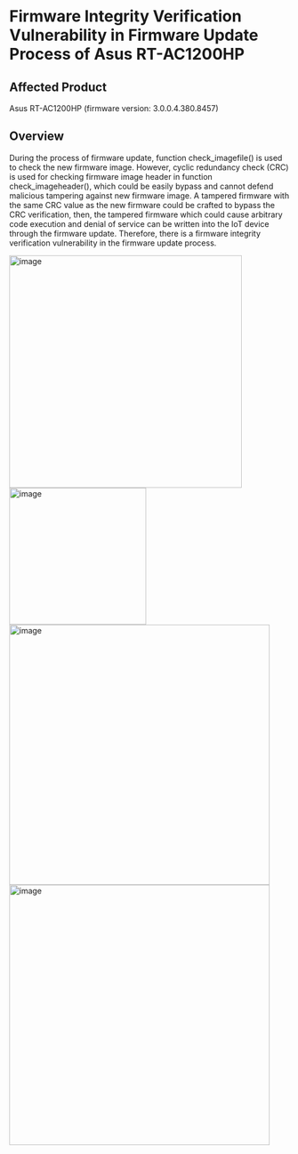 # Firmware Integrity Verification Vulnerability in Firmware Update Process of Asus RT-AC1200HP 

## Affected Product
Asus RT-AC1200HP (firmware version: 3.0.0.4.380.8457)

## Overview
During the process of firmware update, function check_imagefile() is used to check the new firmware image. However, cyclic redundancy check (CRC) is used for checking firmware image header in function check_imageheader(), which could be easily bypass and cannot defend malicious tampering against new firmware image. A tampered firmware with the same CRC value as the new firmware could be crafted to bypass the CRC verification, then, the tampered firmware which could cause arbitrary code execution and denial of service can be written into the IoT device through the firmware update. Therefore, there is a firmware integrity verification vulnerability in the firmware update process.

<img width="418" alt="image" src="https://github.com/user-attachments/assets/1b3b68f6-f30b-43ba-b448-b902dff35d98" />\
<img width="246" alt="image" src="https://github.com/user-attachments/assets/7b752edf-df1e-4e65-8421-c8e69a18406e" />\
<img width="468" alt="image" src="https://github.com/user-attachments/assets/37c91968-1814-4565-b57d-2a11f62d2e21" />\
<img width="468" alt="image" src="https://github.com/user-attachments/assets/09901117-7acc-49f4-9396-cf8e856af796" />  

